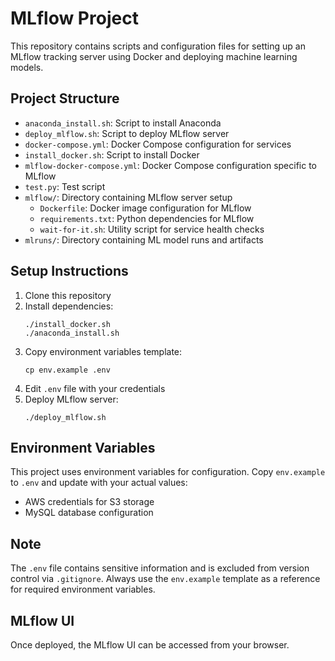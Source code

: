 # MLflow Project

This repository contains scripts and configuration files for setting up an MLflow tracking server using Docker and deploying machine learning models.

## Project Structure

- `anaconda_install.sh`: Script to install Anaconda
- `deploy_mlflow.sh`: Script to deploy MLflow server
- `docker-compose.yml`: Docker Compose configuration for services
- `install_docker.sh`: Script to install Docker
- `mlflow-docker-compose.yml`: Docker Compose configuration specific to MLflow
- `test.py`: Test script
- `mlflow/`: Directory containing MLflow server setup
  - `Dockerfile`: Docker image configuration for MLflow
  - `requirements.txt`: Python dependencies for MLflow
  - `wait-for-it.sh`: Utility script for service health checks
- `mlruns/`: Directory containing ML model runs and artifacts

## Setup Instructions

1. Clone this repository
2. Install dependencies:
   ```
   ./install_docker.sh
   ./anaconda_install.sh
   ```
3. Copy environment variables template:
   ```
   cp env.example .env
   ```
4. Edit `.env` file with your credentials
5. Deploy MLflow server:
   ```
   ./deploy_mlflow.sh
   ```

## Environment Variables

This project uses environment variables for configuration. Copy `env.example` to `.env` and update with your actual values:

- AWS credentials for S3 storage
- MySQL database configuration

## Note

The `.env` file contains sensitive information and is excluded from version control via `.gitignore`. Always use the `env.example` template as a reference for required environment variables.

## MLflow UI

Once deployed, the MLflow UI can be accessed from your browser.